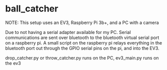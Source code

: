 # ball_catcher

NOTE: This setup uses an EV3, Raspberry Pi 3b+, and a PC with a camera

Due to not having a serial adapter available for my PC. Serial communications
are sent over bluetooth to the bluetooth virtual serial port on a raspberry pi.
A small script on the raspberry pi relays everything in the bluetooth port out
through the GPIO serial pins on the pi, and into the EV3.

drop_catcher.py or throw_catcher.py runs on the PC, ev3_main.py runs on the ev3

